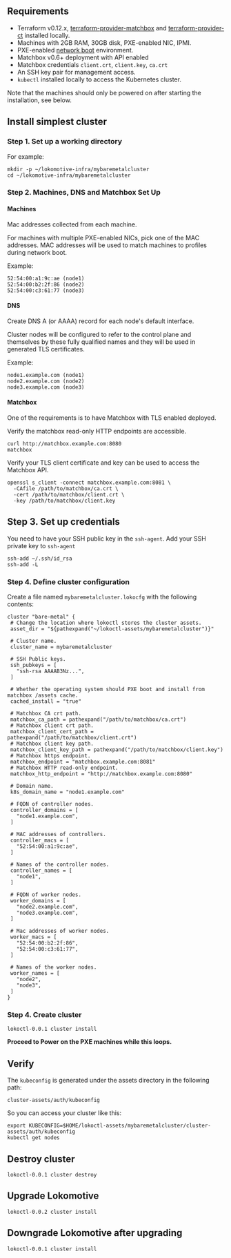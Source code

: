 ## Requirements

* Terraform v0.12.x, [terraform-provider-matchbox](https://github.com/poseidon/terraform-provider-matchbox)
and [terraform-provider-ct](https://github.com/poseidon/terraform-provider-ct) installed locally.
* Machines with 2GB RAM, 30GB disk, PXE-enabled NIC, IPMI.
* PXE-enabled [network boot](https://coreos.com/matchbox/docs/latest/network-setup.html) environment.
* Matchbox v0.6+ deployment with API enabled
* Matchbox credentials `client.crt`, `client.key`, `ca.crt`
* An SSH key pair for management access.
* `kubectl` installed locally to access the Kubernetes cluster.

Note that the machines should only be powered on after starting the installation, see below.

## Install simplest cluster

### Step 1. Set up a working directory

For example:

```
mkdir -p ~/lokomotive-infra/mybaremetalcluster
cd ~/lokomotive-infra/mybaremetalcluster
```

### Step 2. Machines, DNS and Matchbox Set Up

#### Machines

Mac addresses collected from each machine.

For machines with multiple PXE-enabled NICs, pick one of the MAC addresses. MAC addresses will be
used to match machines to profiles during network boot.

Example:

```console
52:54:00:a1:9c:ae (node1)
52:54:00:b2:2f:86 (node2)
52:54:00:c3:61:77 (node3)
```

#### DNS

Create DNS A (or AAAA) record for each node's default interface.

Cluster nodes will be configured to refer to the control plane and themselves by these fully
qualified names and they will be used in generated TLS certificates.

Example:

```console
node1.example.com (node1)
node2.example.com (node2)
node3.example.com (node3)
```

#### Matchbox

One of the requirements is to have Matchbox with TLS enabled deployed.

Verify the matchbox read-only HTTP endpoints are accessible.

```console
curl http://matchbox.example.com:8080
matchbox
```

Verify your TLS client certificate and key can be used to access the Matchbox API.

```console
openssl s_client -connect matchbox.example.com:8081 \
  -CAfile /path/to/matchbox/ca.crt \
  -cert /path/to/matchbox/client.crt \
  -key /path/to/matchbox/client.key
```

## Step 3. Set up credentials

You need to have your SSH public key in the `ssh-agent`.
Add your SSH private key to `ssh-agent`

```console
ssh-add ~/.ssh/id_rsa
ssh-add -L
```

### Step 4. Define cluster configuration

Create a file named `mybaremetalcluster.lokocfg` with the following contents:

 ```hcl
cluster "bare-metal" {
  # Change the location where lokoctl stores the cluster assets.
  asset_dir = "${pathexpand("~/lokoctl-assets/mybaremetalcluster")}"

  # Cluster name.
  cluster_name = mybaremetalcluster

  # SSH Public keys.
  ssh_pubkeys = [
    "ssh-rsa AAAAB3Nz...",
  ]

  # Whether the operating system should PXE boot and install from matchbox /assets cache.
  cached_install = "true"

  # Matchbox CA crt path.
  matchbox_ca_path = pathexpand("/path/to/matchbox/ca.crt")
  # Matchbox client crt path.
  matchbox_client_cert_path = pathexpand("/path/to/matchbox/client.crt")
  # Matchbox client key path.
  matchbox_client_key_path = pathexpand("/path/to/matchbox/client.key")
  # Matchbox https endpoint.
  matchbox_endpoint = "matchbox.example.com:8081"
  # Matchbox HTTP read-only endpoint.
  matchbox_http_endpoint = "http://matchbox.example.com:8080"

  # Domain name.
  k8s_domain_name = "node1.example.com"

  # FQDN of controller nodes.
  controller_domains = [
    "node1.example.com",
  ]

  # MAC addresses of controllers.
  controller_macs = [
    "52:54:00:a1:9c:ae",
  ]

  # Names of the controller nodes.
  controller_names = [
    "node1",
  ]

  # FQDN of worker nodes.
  worker_domains = [
    "node2.example.com",
    "node3.example.com",
  ]

  # Mac addresses of worker nodes.
  worker_macs = [
    "52:54:00:b2:2f:86",
    "52:54:00:c3:61:77",
  ]

  # Names of the worker nodes.
  worker_names = [
    "node2",
    "node3",
  ]
}
```

### Step 4. Create cluster

```
lokoctl-0.0.1 cluster install
```

**Proceed to Power on the PXE machines while this loops.**

## Verify

The `kubeconfig` is generated under the assets directory in the following path:

```
cluster-assets/auth/kubeconfig
```

So you can access your cluster like this:

```
export KUBECONFIG=$HOME/lokoctl-assets/mybaremetalcluster/cluster-assets/auth/kubeconfig
kubectl get nodes
```

## Destroy cluster

```
lokoctl-0.0.1 cluster destroy
```

## Upgrade Lokomotive

```
lokoctl-0.0.2 cluster install
```

## Downgrade Lokomotive after upgrading

```
lokoctl-0.0.1 cluster install
```
